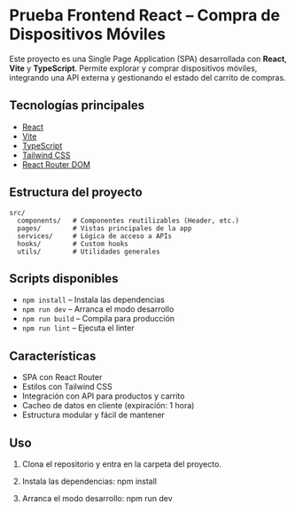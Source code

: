 # Prueba Frontend React – Compra de Dispositivos Móviles

Este proyecto es una Single Page Application (SPA) desarrollada con **React**, **Vite** y **TypeScript**. Permite explorar y comprar dispositivos móviles, integrando una API externa y gestionando el estado del carrito de compras.

## Tecnologías principales

- [React](https://react.dev/)
- [Vite](https://vitejs.dev/)
- [TypeScript](https://www.typescriptlang.org/)
- [Tailwind CSS](https://tailwindcss.com/)
- [React Router DOM](https://reactrouter.com/)

## Estructura del proyecto

```
src/
  components/   # Componentes reutilizables (Header, etc.)
  pages/        # Vistas principales de la app
  services/     # Lógica de acceso a APIs
  hooks/        # Custom hooks
  utils/        # Utilidades generales
```

## Scripts disponibles

- `npm install`   – Instala las dependencias
- `npm run dev`   – Arranca el modo desarrollo
- `npm run build` – Compila para producción
- `npm run lint`  – Ejecuta el linter

## Características

- SPA con React Router
- Estilos con Tailwind CSS
- Integración con API para productos y carrito
- Cacheo de datos en cliente (expiración: 1 hora)
- Estructura modular y fácil de mantener

## Uso

1. Clona el repositorio y entra en la carpeta del proyecto.
2. Instala las dependencias:
  npm install
  
3. Arranca el modo desarrollo:
  npm run dev
